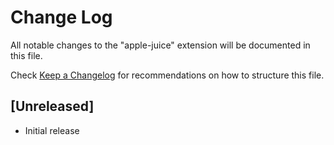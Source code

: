 # Change Log

All notable changes to the "apple-juice" extension will be documented in this file.

Check [Keep a Changelog](http://keepachangelog.com/) for recommendations on how to structure this file.

## [Unreleased]

- Initial release
